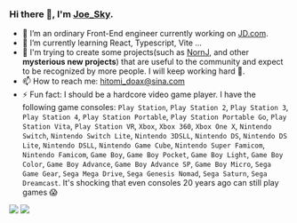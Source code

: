 ### Hi there 👋, I'm [Joe_Sky](https://www.zhihu.com/people/zhou-tao-49-55).

<!--
**joe-sky/joe-sky** is a ✨ _special_ ✨ repository because its `README.md` (this file) appears on your GitHub profile.

Here are some ideas to get you started:

- 🔭 I’m currently working on ...
- 🌱 I’m currently learning ...
- 👯 I’m looking to collaborate on ...
- 🤔 I’m looking for help with ...
- 💬 Ask me about ...
- 📫 How to reach me: ...
- 😄 Pronouns: ...
- ⚡ Fun fact: ...
-->

- 🔭 I’m an ordinary Front-End engineer currently working on [JD.com](https://www.jd.com/).
- 🌱 I’m currently learning React, Typescript, Vite ...
- 👯 I'm trying to create some projects(such as [NornJ](https://github.com/joe-sky/nornj), and other **mysterious new projects**) that are useful to the community and expect to be recognized by more people. I will keep working hard 💪.
- 📫 How to reach me: hitomi_doax@sina.com
- ⚡ Fun fact: I should be a hardcore video game player. I have the following game consoles: `Play Station`, `Play Station 2`, `Play Station 3`, `Play Station 4`, `Play Station Portable`, `Play Station Portable Go`, `Play Station Vita`, `Play Station VR`, `Xbox`, `Xbox 360`, `Xbox One X`, `Nintendo Switch`, `Nintendo Switch Lite`, `Nintendo 3DSLL`, `Nintendo DS`, `Nintendo DS Lite`, `Nintendo DSLL`, `Nintendo Game Cube`, `Nintendo Super Famicom`, `Nintendo Famicom`, `Game Boy`, `Game Boy Pocket`, `Game Boy Light`, `Game Boy Color`, `Game Boy Advance`, `Game Boy Advance SP`, `Game Boy Micro`, `Sega Game Gear`, `Sega Mega Drive`, `Sega Genesis Nomad`, `Sega Saturn`, `Sega Dreamcast`. It's shocking that even consoles 20 years ago can still play games 😱

<img  src="https://github-readme-stats.vercel.app/api?username=joe-sky&show_icons=true&hide_title=true" />
<img  src="https://github-readme-stats.vercel.app/api/top-langs/?username=joe-sky&hide_langs_below=1" />
